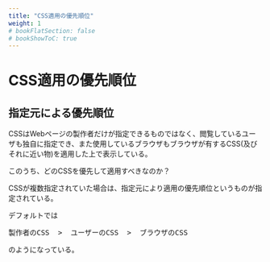 ```yaml
---
title: "CSS適用の優先順位"
weight: 1
# bookFlatSection: false
# bookShowToC: true
---
```


# CSS適用の優先順位


## 指定元による優先順位

CSSはWebページの製作者だけが指定できるものではなく、閲覧しているユーザも独自に指定でき、また使用しているブラウザもブラウザが有するCSS(及びそれに近い物)を適用した上で表示している。

このうち、どのCSSを優先して適用すべきなのか？

CSSが複数指定されていた場合は、指定元により適用の優先順位というものが指定されている。

デフォルトでは

<pre>
製作者のCSS  >  ユーザーのCSS  >  ブラウザのCSS
</pre>

のようになっている。
